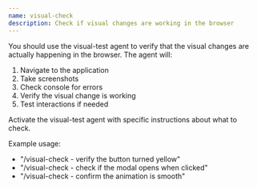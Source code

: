 ```yaml
---
name: visual-check
description: Check if visual changes are working in the browser
---
```


You should use the visual-test agent to verify that the visual changes are actually happening in the browser. The agent will:

1. Navigate to the application
2. Take screenshots
3. Check console for errors
4. Verify the visual change is working
5. Test interactions if needed

Activate the visual-test agent with specific instructions about what to check.

Example usage:
- "/visual-check - verify the button turned yellow"
- "/visual-check - check if the modal opens when clicked"
- "/visual-check - confirm the animation is smooth"